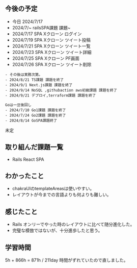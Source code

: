 ## 今後の予定
- 今日 2024/7/17
- 2024/7/~ railsSPA課題 課題~
- 2024/7/17 SPA Xクローン ログイン
- 2024/7/19 SPA Xクローン ツイート投稿
- 2024/7/21 SPA Xクローン ツイート一覧
- 2024/7/23 SPA Xクローン ツイート詳細
- 2024/7/25 SPA Xクローン PF画面 
- 2024/7/26 SPA Xクローン ツイート削除
~~~
- その後は実務次第。
- 2024/8/21 TS課題 課題を終了
- 2024/9/1 Next.js課題 課題を終了
- 2024/9/14 NoSQL ,githubaction aws初級課題 課題を終了
- 2024/9/21 デプロイ,terraform課題 課題を終了

Goは一旦後回し
- 2024/7/10 Go1課題 課題を終了
- 2024/7/24 Go2課題 課題を終了
- 2024/8/14 GoSPA課題終了
~~~
未定

## 取り組んだ課題一覧
- Rails React SPA
## わかったこと
- chakraUIのtemplateAreasは使いやすい。
- レイアウトが今までの言語よりも何よりも難しい。
## 感じたこと
- Rails オンリーでやった時のレイアウトに比べて随分進化した。
- 完璧な模倣ではないが、十分進歩したと思う。
## 学習時間
5h + 866h
= 871h  / 211day
時間がずれていたので直しました。
